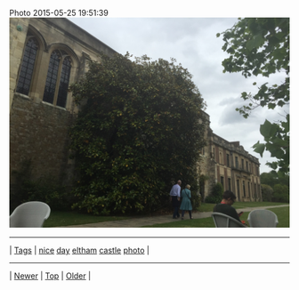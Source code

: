 <!--
title: Photo 2015-05-25 19
date: 2020-06-28T15:00:41.482Z
tags: nice, day, eltham, castle, photo
-->











Photo 2015-05-25 19:51:39
![](119873794807-0.jpg)

<!--BOTTOM-POST-NAVIGATION-->
---

| [Tags](tags.md) | [nice](tag-nice.md) [day](tag-day.md) [eltham](tag-eltham.md) [castle](tag-castle.md) [photo](tag-photo.md) |

---

| [Newer](119689239707.md) | [Top](index.md) | [Older](119874340407.md) |